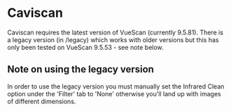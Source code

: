# Caviscan

Caviscan requires the latest version of VueScan (currently 9.5.81). There is a legacy version (in /legacy) which works with older versions but this has only been tested on VueScan 9.5.53 - see note below. 

## Note on using the legacy version
In order to use the legacy version you must manually set the Infrared Clean option under the 'Filter' tab to 'None' otherwise you'll land up with images of different dimensions.
